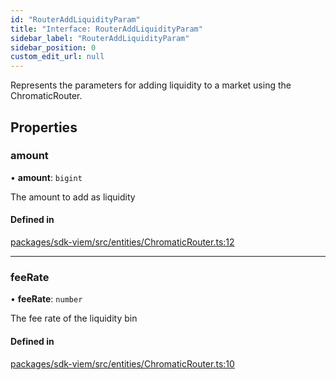 ```yaml
---
id: "RouterAddLiquidityParam"
title: "Interface: RouterAddLiquidityParam"
sidebar_label: "RouterAddLiquidityParam"
sidebar_position: 0
custom_edit_url: null
---
```


Represents the parameters for adding liquidity to a market using the ChromaticRouter.

## Properties

### amount

• **amount**: `bigint`

The amount to add as liquidity

#### Defined in

[packages/sdk-viem/src/entities/ChromaticRouter.ts:12](https://github.com/chromatic-protocol/sdk/blob/3b475c4/packages/sdk-viem/src/entities/ChromaticRouter.ts#L12)

___

### feeRate

• **feeRate**: `number`

The fee rate of the liquidity bin

#### Defined in

[packages/sdk-viem/src/entities/ChromaticRouter.ts:10](https://github.com/chromatic-protocol/sdk/blob/3b475c4/packages/sdk-viem/src/entities/ChromaticRouter.ts#L10)
